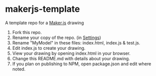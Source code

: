 # makerjs-template
A template repo for a [Maker.js](http://microsoft.github.io/maker.js/) drawing

1. Fork this repo.
2. Rename your copy of the repo. (in [Settings](settings))
3. Rename "MyModel" in these files: index.html, index.js & test.js.
4. Edit index.js to create your drawing.
5. View your drawing by opening index.html in your browser.
6. Change this README.md with details about your drawing.
7. If you plan on publishing to NPM, open package.json and edit where noted.
